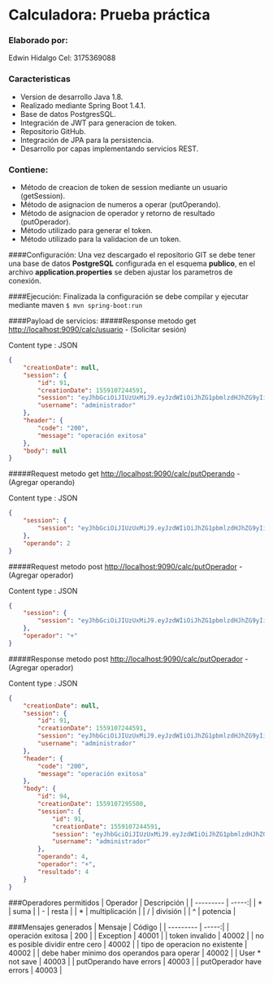 # Calculadora: Prueba práctica
### Elaborado por: 
Edwin Hidalgo
Cel: 3175369088

### Caracteristicas

- Version de desarrollo Java 1.8.
- Realizado mediante Spring Boot 1.4.1.
- Base de datos PostgresSQL.
- Integración de JWT para generacion de token.
- Repositorio GitHub.
- Integración de JPA para la persistencia.
- Desarrollo por capas implementando servicios REST.

### Contiene:
- Método de creacion de token de session mediante un usuario (getSession).
- Método de asignacion de numeros a operar (putOperando).
- Método de asignacion de operador y retorno de resultado (putOperador).
- Método utilizado para generar el token.
- Método utilizado para la validacion de un token.


####Configuración:
Una vez descargado el repositorio GIT se debe tener una base de datos **PostgreSQL** configurada en el esquema **publico**, en el archivo **application.properties** se deben ajustar los parametros de conexión.

####Ejecución:
Finalizada la configuración se debe compilar y ejecutar mediante maven
`$ mvn spring-boot:run`

####Payload de servicios:
#####Response metodo get  [http://localhost:9090/calc/usuario](http://localhost:9090/calc/usuario) - (Solicitar sesión)

Content type : JSON
```JSON
{
    "creationDate": null,
    "session": {
        "id": 91,
        "creationDate": 1559107244591,
        "session": "eyJhbGciOiJIUzUxMiJ9.eyJzdWIiOiJhZG1pbmlzdHJhZG9yIiwiaWF0IjoxNTU5MTA3MjQzLCJleHAiOjE1NTkxMDc4NDN9.c_bB7djuWbEsYT9R298XsoPx5-p52Z3Tmo-uA0VWUovdSHSbxiR3c3G-Us0J80DdfC-31gNu3Q4M1JHflp9bxA",
        "username": "administrador"
    },
    "header": {
        "code": "200",
        "message": "operación exitosa"
    },
    "body": null
}
```

#####Request metodo get  [http://localhost:9090/calc/putOperando](http://localhost:9090/calc/putOperando) - (Agregar operando)

Content type : JSON
```JSON
{
	"session": {
		"session": "eyJhbGciOiJIUzUxMiJ9.eyJzdWIiOiJhZG1pbmlzdHJhZG9yIiwiaWF0IjoxNTU5MTA3MjQzLCJleHAiOjE1NTkxMDc4NDN9.c_bB7djuWbEsYT9R298XsoPx5-p52Z3Tmo-uA0VWUovdSHSbxiR3c3G-Us0J80DdfC-31gNu3Q4M1JHflp9bxA"
	},
	"operando": 2
}
```

#####Request metodo post  [http://localhost:9090/calc/putOperador](http://localhost:9090/calc/putOperador) - (Agregar operador)

Content type : JSON
```JSON
{
	"session": {
		"session": "eyJhbGciOiJIUzUxMiJ9.eyJzdWIiOiJhZG1pbmlzdHJhZG9yIiwiaWF0IjoxNTU5MTA3MjQzLCJleHAiOjE1NTkxMDc4NDN9.c_bB7djuWbEsYT9R298XsoPx5-p52Z3Tmo-uA0VWUovdSHSbxiR3c3G-Us0J80DdfC-31gNu3Q4M1JHflp9bxA"
	},
	"operador": "+"
}
```

#####Response metodo post  [http://localhost:9090/calc/putOperador](http://localhost:9090/calc/putOperador) - (Agregar operador)

Content type : JSON
```JSON
{
    "creationDate": null,
    "session": {
        "id": 91,
        "creationDate": 1559107244591,
        "session": "eyJhbGciOiJIUzUxMiJ9.eyJzdWIiOiJhZG1pbmlzdHJhZG9yIiwiaWF0IjoxNTU5MTA3MjQzLCJleHAiOjE1NTkxMDc4NDN9.c_bB7djuWbEsYT9R298XsoPx5-p52Z3Tmo-uA0VWUovdSHSbxiR3c3G-Us0J80DdfC-31gNu3Q4M1JHflp9bxA",
        "username": "administrador"
    },
    "header": {
        "code": "200",
        "message": "operación exitosa"
    },
    "body": {
        "id": 94,
        "creationDate": 1559107295500,
        "session": {
            "id": 91,
            "creationDate": 1559107244591,
            "session": "eyJhbGciOiJIUzUxMiJ9.eyJzdWIiOiJhZG1pbmlzdHJhZG9yIiwiaWF0IjoxNTU5MTA3MjQzLCJleHAiOjE1NTkxMDc4NDN9.c_bB7djuWbEsYT9R298XsoPx5-p52Z3Tmo-uA0VWUovdSHSbxiR3c3G-Us0J80DdfC-31gNu3Q4M1JHflp9bxA",
            "username": "administrador"
        },
        "operando": 4,
        "operador": "+",
        "resultado": 4
    }
}
```
###Operadores permitidos 
| Operador      | Descripción |
| --------- | -----:|
| +  | suma  | 
| -  | resta | 
| &ast;   | multiplicación  | 
| /  | división | 
| &Hat;  | potencia | 

###Mensajes generados 
| Mensaje      | Código |
| --------- | -----:|
| operación exitosa  | 200  | 
| Exception      |   40001 |
| token invalido  | 40002 |
| no es posible dividir entre cero     |  40002 |
| tipo de operacion no existente      |  40002 |
| debe haber minimo dos operandos para operar      |   40002 |
| User * not save  |  40003 | 
| putOperando have errors  |  40003 | 
| putOperador have errors  | 40003  | 